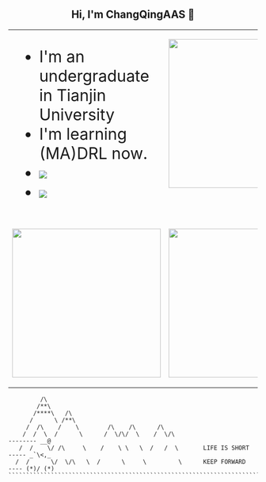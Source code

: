 <h2 align="center"> Hi, I'm ChangQingAAS 👋 </h2>


<table>
    <tr>
        <td valign="center" width="50%">
            <ul style="font-size:32px">
                <li>I'm an undergraduate in Tianjin University</li>
                <li>I'm learning (MA)DRL now.</li>
                <li> <img src="https://img.shields.io/badge/target-MARL-blue">
                <li> <img src="https://img.shields.io/badge/target-AGI-blue">
            </ul>
        </td>
        <td valign="top" width="50%">
            <p>
                <img src="https://github-readme-stats.vercel.app/api/top-langs/?username=ChangQingAAS&langs_count=10&exclude_repo=ChangQingAAS.github.io,Dive-into-DL-PyTorch,learning_pytorch_notes,why_nemu,MADRL,Computer_GraphicsL&layout=compact&theme=nightowl&cache_seconds=1800" height='300' >
            </p>
        </td>
    </tr>
    <tr>
        <td width="50%">
            <p>
                <img src="https://github-readme-stats.vercel.app/api?username=ChangQingAAS&theme=nightowl&hide_border=true&show_icons=true&disable_animations=true&count_private=true&cache_seconds=1800"
                    height='300'  >
            </p>
        </td>
        <td width="50%">
            <p>
                <img src="https://github-readme-stats.vercel.app/api/wakatime?username=ChangQingAAS&theme=nightowl&layout=compact"
                    height = "300" width="100%" >
            </p>
        </td>
    </tr>
</table>

             /\
            /**\
           /****\   /\
          /      \ /**\
         /  /\    /    \        /\    /\      /\
        /  /  \  /      \      /  \/\/  \    /  \/\                           -------- __@
       /  /    \/ /\     \    /    \ \   \  /   /  \       LIFE IS SHORT      ----- _`\<,_
      /  /      \/  \/\   \  /      \     \         \      KEEP FORWARD         ---- (*)/ (*)
    ````````````````````````````````````````````````````````````````````````````````````````````
